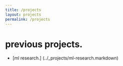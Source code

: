 ```yaml
---
title: /projects
layout: projects
permalink: /projects
---
```


# previous projects.
<ul>
  <li> [ml research.] (../_projects/ml-research.markdown) </li>
</ul>

